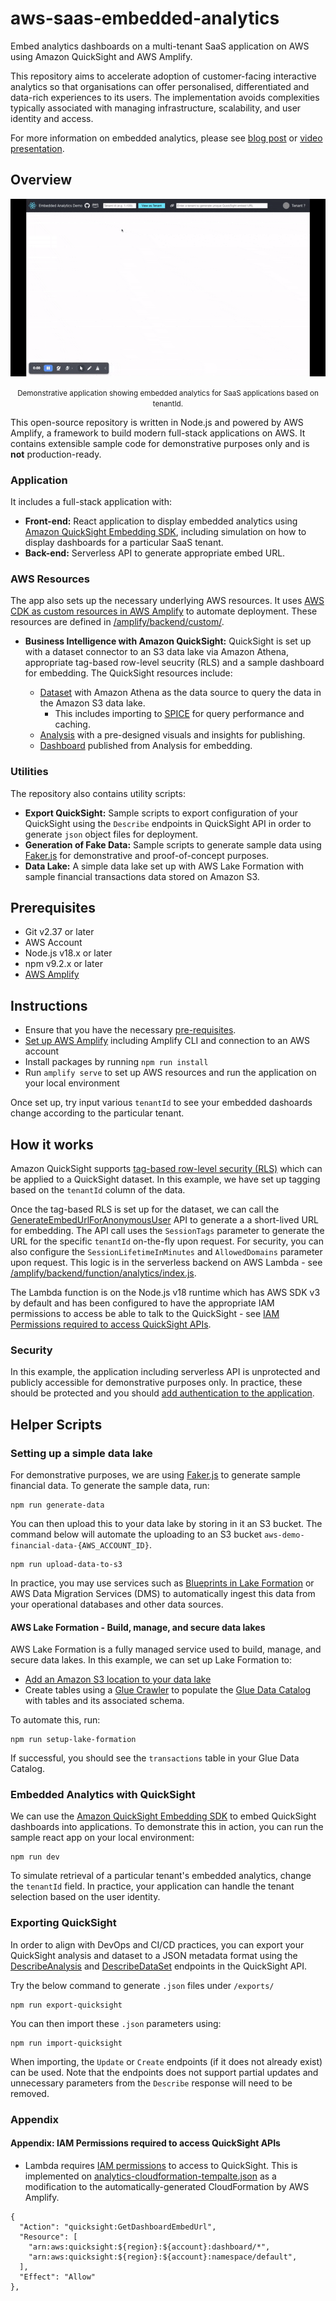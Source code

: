 # aws-saas-embedded-analytics

Embed analytics dashboards on a multi-tenant SaaS application on AWS using Amazon QuickSight and AWS Amplify. 

This repository aims to accelerate adoption of customer-facing interactive analytics so that organisations can offer personalised, differentiated and data-rich experiences to its users. The implementation avoids complexities typically associated with managing infrastructure, scalability, and user identity and access.  

For more information on embedded analytics, please see [blog post](https://aws.amazon.com/blogs/big-data/embed-multi-tenant-dashboards-in-saas-apps-using-amazon-quicksight-without-provisioning-or-managing-users/) or [video presentation](https://www.youtube.com/watch?v=MvDQuTvI4as).

## Overview

<p align="center">
 <img style="display: block; margin: 0 auto;" src="https://github.com/wirjo/aws-saas-embedded-analytics/blob/main/demo.gif" /><br/>
 <small>Demonstrative application showing embedded analytics for SaaS applications based on tenantId.</small>
</p>

This open-source repository is written in Node.js and powered by AWS Amplify, a framework to build modern full-stack applications on AWS. It contains extensible sample code for demonstrative purposes only and is **not** production-ready. 

### Application
It includes a full-stack application with:

* **Front-end:** React application to display embedded analytics using [Amazon QuickSight Embedding SDK](https://github.com/awslabs/amazon-quicksight-embedding-sdk), including simulation on how to display dashboards for a particular SaaS tenant.
* **Back-end:** Serverless API to generate appropriate embed URL.

### AWS Resources
The app also sets up the necessary underlying AWS resources. It uses [AWS CDK as custom resources in AWS Amplify](https://docs.amplify.aws/cli/custom/cdk/) to automate deployment. These resources are defined in [/amplify/backend/custom/](/amplify/backend/custom/). 

* **Business Intelligence with Amazon QuickSight:** QuickSight is set up with a dataset connector to an S3 data lake via Amazon Athena, appropriate tag-based row-level seucrity (RLS) and a sample dashboard for embedding. The QuickSight resources include:

  * [Dataset](https://docs.aws.amazon.com/quicksight/latest/user/creating-data-sets.html) with Amazon Athena as the data source to query the data in the Amazon S3 data lake.
    * This includes importing to [SPICE](https://docs.aws.amazon.com/quicksight/latest/user/spice.html) for query performance and caching.
  * [Analysis](#todo) with a pre-designed visuals and insights for publishing.
  * [Dashboard](#todo) published from Analysis for embedding.

### Utilities

The repository also contains utility scripts: 

* **Export QuickSight:** Sample scripts to export configuration of your QuickSight using the `Describe` endpoints in QuickSight API in order to generate `json` object files for deployment.  
* **Generation of Fake Data:** Sample scripts to generate sample data using [Faker.js](https://fakerjs.dev/) for demonstrative and proof-of-concept purposes.  
* **Data Lake:** A simple data lake set up with AWS Lake Formation with sample financial transactions data stored on Amazon S3.

## Prerequisites

* Git v2.37 or later
* AWS Account
* Node.js v18.x or later
* npm v9.2.x or later
* [AWS Amplify](https://docs.amplify.aws/start/q/integration/react/)

## Instructions

* Ensure that you have the necessary [pre-requisites](#Prerequisites).
* [Set up AWS Amplify](https://docs.amplify.aws/start/getting-started/installation/q/integration/react/) including Amplify CLI and connection to an AWS account
* Install packages by running `npm run install`
* Run `amplify serve` to set up AWS resources and run the application on your local environment

Once set up, try input various `tenantId` to see your embedded dashoards change according to the particular tenant.

## How it works

Amazon QuickSight supports [tag-based row-level security (RLS)](https://docs.aws.amazon.com/quicksight/latest/user/quicksight-dev-rls-tags.html) which can be applied to a QuickSight dataset. In this example, we have set up tagging based on the `tenantId` column of the data.

Once the tag-based RLS is set up for the dataset, we can call the [GenerateEmbedUrlForAnonymousUser](https://docs.aws.amazon.com/quicksight/latest/APIReference/API_GenerateEmbedUrlForAnonymousUser.html) API to generate a  a short-lived URL for embedding. The API call uses the `SessionTags` parameter to generate the URL for the specific `tenantId` on-the-fly upon request. For security, you can also configure the `SessionLifetimeInMinutes` and `AllowedDomains` parameter upon request. This logic is in the serverless backend on AWS Lambda - see [/amplify/backend/function/analytics/index.js](/amplify/backend/function/analytics/index.js). 

The Lambda function is on the Node.js v18 runtime which has AWS SDK v3 by default and has been configured to have the appropriate IAM permissions to access be able to talk to the QuickSight - see [IAM Permissions required to access QuickSight APIs](#Appendix-IAM-Permissions-required-to-access-QuickSight-APIs).

### Security

In this example, the application including serverless API is unprotected and publicly accessible for demonstrative purposes only. In practice, these should be protected and you should [add authentication to the application](https://docs.amplify.aws/cli/auth/overview/).

## Helper Scripts

### Setting up a simple data lake

For demonstrative purposes, we are using [Faker.js](https://fakerjs.dev/) to generate sample financial data.  To generate the sample data, run:

```
npm run generate-data
```

You can then upload this to your data lake by storing in it an S3 bucket. The command below will automate the uploading to an S3 bucket `aws-demo-financial-data-{AWS_ACCOUNT_ID}`.

```
npm run upload-data-to-s3
```

In practice, you may use services such as [Blueprints in Lake Formation](https://aws.amazon.com/blogs/big-data/building-securing-and-managing-data-lakes-with-aws-lake-formation/) or AWS Data Migration Services (DMS) to automatically ingest this data from your operational databases and other data sources.

#### AWS Lake Formation - Build, manage, and secure data lakes

AWS Lake Formation is a fully managed service used to build, manage, and secure data lakes. In this example, we can set up Lake Formation to:

* [Add an Amazon S3 location to your data lake](https://docs.aws.amazon.com/lake-formation/latest/dg/register-data-lake.html)
* Create tables using a [Glue Crawler](https://docs.aws.amazon.com/lake-formation/latest/dg/creating-tables.html) to populate the [Glue Data Catalog](https://docs.aws.amazon.com/lake-formation/latest/dg/populating-catalog.html) with tables and its associated schema. 

To automate this, run:

```
npm run setup-lake-formation
```

If successful, you should see the `transactions` table in your Glue Data Catalog.

### Embedded Analytics with QuickSight

We can use the [Amazon QuickSight Embedding SDK](https://github.com/awslabs/amazon-quicksight-embedding-sdk) to embed QuickSight dashboards into applications. To demonstrate this in action, you can run the sample react app on your local environment:

```
npm run dev
```

To simulate retrieval of a particular tenant's embedded analytics, change the `tenantId` field. In practice, your application can handle the tenant selection based on the user identity.


### Exporting QuickSight  

In order to align with DevOps and CI/CD practices, you can export your QuickSight analysis and dataset to a JSON metadata format using the [DescribeAnalysis]() and [DescribeDataSet]() endpoints in the QuickSight API. 

Try the below command to generate `.json` files under `/exports/`

```
npm run export-quicksight
```

You can then import these `.json` parameters using: 

```
npm run import-quicksight
```

When importing, the `Update` or `Create` endpoints (if it does not already exist) can be used. Note that the endpoints does not support partial updates and unnecessary parameters from the `Describe` response will need to be removed.
### Appendix
#### Appendix: IAM Permissions required to access QuickSight APIs

* Lambda requires [IAM permissions](https://docs.aws.amazon.com/quicksight/latest/user/embedded-analytics-dashboards-with-anonymous-users-step-1.html) to access to QuickSight. This is implemented on [analytics-cloudformation-tempalte.json](/amplify/backend/function/analytics/analytics-cloudformation-template.json) as a modification to the automatically-generated CloudFormation by AWS Amplify.

```
{
  "Action": "quicksight:GetDashboardEmbedUrl",
  "Resource": [
    "arn:aws:quicksight:${region}:${account}:dashboard/*",
    "arn:aws:quicksight:${region}:${account}:namespace/default",
  ],
  "Effect": "Allow"
},
```

